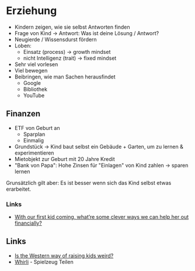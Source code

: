 # Erziehung

- Kindern zeigen, wie sie selbst Antworten finden
- Frage von Kind -> Antwort: Was ist deine Lösung / Antwort?
- Neugierde / Wissensdurst fördern
- Loben:
    + Einsatz (process) -> growth mindset 
    + nicht Intelligenz (trait) -> fixed mindset 
- Sehr viel vorlesen
- Viel bewegen
- Beibringen, wie man Sachen herausfindet
    + Google
    + Bibliothek
    + YouTube

## Finanzen

- ETF von Geburt an
    + Sparplan
    + Einmalig
- Grundstück -> Kind baut selbst ein Gebäude + Garten, um zu lernen & experimentieren
- Mietobjekt zur Geburt mit 20 Jahre Kredit
- "Bank von Papa": Hohe Zinsen für "Einlagen" von Kind zahlen -> sparen lernen

Grunsätzlich gilt aber: Es ist besser wenn sich das Kind selbst etwas erarbeitet. 

### Links

- [With our first kid coming, what’re some clever ways we can help her out financially?](https://twitter.com/nateliason/status/1404441187143110660)

## Links

- [Is the Western way of raising kids weird?](https://www.bbc.com/future/article/20210222-the-unusual-ways-western-parents-raise-children)
- [Whirli](https://whirli.com/) - Spielzeug Teilen